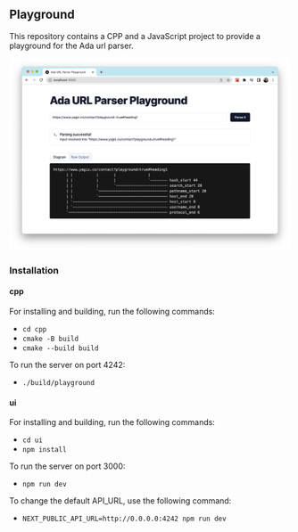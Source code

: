 ## Playground

This repository contains a CPP and a JavaScript project
to provide a playground for the Ada url parser.

![screenshot](screenshot.png?raw=true 'Playground Screenshot')

### Installation

#### cpp

For installing and building, run  the following commands:

- `cd cpp`
- `cmake -B build`
- `cmake --build build`

To run the server on port 4242:

- `./build/playground`

#### ui

For installing and building, run the following commands:

- `cd ui`
- `npm install`

To run the server on port 3000:

- `npm run dev`

To change the default API_URL, use the following command:

- `NEXT_PUBLIC_API_URL=http://0.0.0.0:4242 npm run dev`